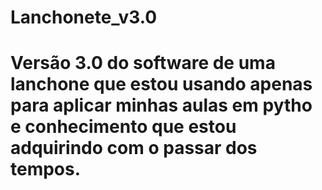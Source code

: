 # Lanchonete_v3.0

# Versão 3.0 do software  de uma lanchone que estou usando apenas para aplicar minhas aulas em pytho e conhecimento que estou adquirindo com o passar dos tempos.
